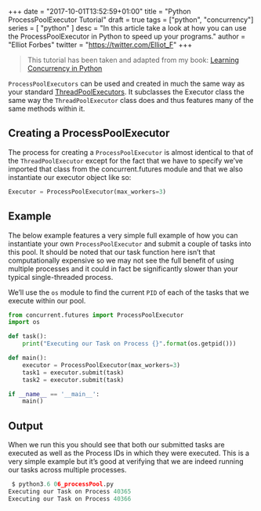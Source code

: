 +++
date = "2017-10-01T13:52:59+01:00"
title = "Python ProcessPoolExecutor Tutorial"
draft = true
tags = ["python", "concurrency"]
series = [ "python" ]
desc = "In this article take a look at how you can use the ProcessPoolExecutor in Python to speed up your programs."
author = "Elliot Forbes"
twitter = "https://twitter.com/Elliot_F"
+++

> This tutorial has been taken and adapted from my book: [Learning Concurrency in Python](https://www.packtpub.com/application-development/learning-concurrency-python)

`ProcessPoolExecutors` can be used and created in much the same way as your standard [ThreadPoolExecutors](/python/concurrency/python-threadpoolexecutor-tutorial/). It subclasses the Executor class the same way the `ThreadPoolExecutor` class does and thus features many of the same methods within it. 

## Creating a ProcessPoolExecutor

The process for creating a `ProcessPoolExecutor` is almost identical to that of the `ThreadPoolExecutor` except for the fact that we have to specify we’ve imported that class from the concurrent.futures module and that we also instantiate our executor object like so:
 
~~~py
Executor = ProcessPoolExecutor(max_workers=3)
~~~

## Example

The below example features a very simple full example of how you can instantiate your own `ProcessPoolExecutor` and submit a couple of tasks into this pool. It should be noted that our task function here isn’t that computationally expensive so we may not see the full benefit of using multiple processes and it could in fact be significantly slower than your typical single-threaded process.

We’ll use the `os` module to find the current `PID` of each of the tasks that we execute within our pool.  

~~~py
from concurrent.futures import ProcessPoolExecutor
import os

def task():
    print("Executing our Task on Process {}".format(os.getpid()))

def main():
    executor = ProcessPoolExecutor(max_workers=3)
    task1 = executor.submit(task)
    task2 = executor.submit(task)

if __name__ == '__main__':
    main()
~~~

## Output

When we run this you should see that both our submitted tasks are executed as well as the Process IDs in which they were executed. This is a very simple example but it’s good at verifying that we are indeed running our tasks across multiple processes.

~~~py
 $ python3.6 06_processPool.py
Executing our Task on Process 40365
Executing our Task on Process 40366
~~~
